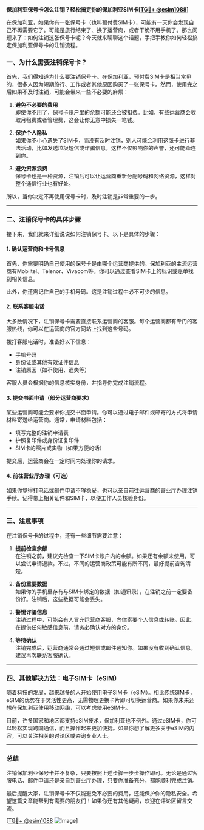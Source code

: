 **保加利亚保号卡怎么注销？轻松搞定你的保加利亚SIM卡[[TG💪+ @esim1088](https://t.me/s/esim1088)]**

在保加利亚，如果你有一张保号卡（也叫预付费SIM卡），可能有一天你会发现自己不再需要它了。可能是旅行结束了、换了运营商，或者干脆不用手机了。那么问题来了：如何注销这张保号卡呢？今天就来聊聊这个话题，手把手教你如何轻松搞定保加利亚保号卡的注销流程。

### 一、为什么需要注销保号卡？

首先，我们得知道为什么要注销保号卡。在保加利亚，预付费SIM卡是相当常见的，很多人因为短期旅行、工作或者其他原因购买了一张保号卡。然而，使用完之后如果不及时注销，可能会带来一些不必要的麻烦：

1. **避免不必要的费用**  
   即使你不用了，保号卡账户里的余额可能还会被扣费。比如，有些运营商会收取月租费或者管理费，这会让你无意中损失一笔钱。

2. **保护个人隐私**  
   如果你不小心遗失了SIM卡，而没有及时注销，别人可能会利用这张卡进行非法活动，比如发送垃圾短信或诈骗信息，这样不仅影响你的声誉，还可能牵连到你。

3. **避免资源浪费**  
   保号卡也是一种资源，注销后可以让运营商重新分配号码和网络资源，这样对整个通信行业也有好处。

所以，当你决定不再使用保号卡时，及时注销是非常重要的一步。

---

### 二、注销保号卡的具体步骤

接下来，我们就来详细说说如何注销保号卡。以下是具体的步骤：

#### 1. 确认运营商和卡号信息
首先，你需要明确自己使用的保号卡是由哪个运营商提供的。保加利亚的主流运营商有Mobiltel、Telenor、Vivacom等。你可以通过查看SIM卡上的标识或账单找到相关信息。

此外，你还需记住自己的手机号码。这是注销过程中必不可少的信息。

#### 2. 联系客服电话
大多数情况下，注销保号卡需要直接联系运营商的客服。每个运营商都有专门的客服热线，你可以在运营商的官方网站上找到这些号码。

拨打客服电话时，准备好以下信息：
- 手机号码
- 身份证或其他有效证件信息
- 注销原因（如不使用、遗失等）

客服人员会根据你的信息核实身份，并指导你完成注销流程。

#### 3. 提交书面申请（部分运营商要求）
某些运营商可能会要求你提交书面申请。你可以通过电子邮件或邮寄的方式将申请材料寄送给运营商。通常，申请材料包括：
- 填写完整的注销申请表
- 护照复印件或身份证复印件
- SIM卡的照片或实物（如果方便的话）

提交后，运营商会在一定时间内处理你的请求。

#### 4. 前往营业厅办理（可选）
如果你觉得打电话或邮件申请不够稳妥，也可以亲自前往运营商的营业厅办理注销手续。记得带上相关证件和SIM卡，以便工作人员核验身份。

---

### 三、注意事项

在注销保号卡的过程中，还有一些细节需要注意：

1. **提前检查余额**  
   在注销之前，建议先检查一下SIM卡账户内的余额。如果还有余额未使用，可以尝试申请退款。不过，不同的运营商政策可能有所不同，最好提前咨询清楚。

2. **备份重要数据**  
   如果你的手机里存有与SIM卡绑定的数据（如通讯录），在注销之前一定要备份好。注销后，这些数据可能会丢失。

3. **警惕诈骗信息**  
   注销过程中，可能会有人冒充运营商客服，向你索要个人信息或转账。因此，在提供任何敏感信息前，请务必确认对方的身份。

4. **等待确认**  
   注销完成后，运营商通常会通过短信或邮件通知你。如果没有收到确认信息，建议再次联系客服确认。

---

### 四、其他解决方法：电子SIM卡（eSIM）

随着科技的发展，越来越多的人开始使用电子SIM卡（eSIM）。相比传统SIM卡，eSIM的优势在于灵活性更高，无需物理更换卡片即可切换运营商。如果你未来还想在保加利亚使用移动网络，可以考虑使用eSIM卡。

目前，许多国家和地区都支持eSIM技术，保加利亚也不例外。通过eSIM卡，你可以轻松实现跨国通信，而且操作起来更加便捷。如果你想了解更多关于eSIM的内容，可以关注相关的讨论区或咨询专业人士。

---

### 总结

注销保加利亚保号卡并不复杂，只要按照上述步骤一步步操作即可。无论是通过客服电话、邮件申请还是亲自到营业厅办理，只要你准备充分，都能顺利完成注销。

最后提醒大家，注销保号卡不仅能避免不必要的费用，还能保护你的隐私安全。希望这篇文章能帮到有需要的朋友们！如果你还有其他疑问，欢迎在评论区留言交流。

[[TG💪+ @esim1088](https://t.me/s/esim1088) ![Image](https://i.postimg.cc/4NQfJmqS/Snipaste-2025-05-13-00-14-12.png)]